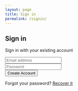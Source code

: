 ```yaml
---
layout: page
title: Sign in 
permalink: /signin/
---
```


<div class="card bg-light">
<article class="card-body mx-auto" style="max-width: 400px;">
	<h2 class="card-title mt-3 text-center">Sign in</h2>
	<p class="text-center">Sign in with your existing account</p>
	<form>
    <div class="form-group input-group">
    	<div class="input-group-prepend">
		    <span class="input-group-text"> <i class="fa fa-envelope"></i> </span>
		 </div>
        <input name="email" class="form-control" placeholder="Email address" type="email">
    </div> <!-- form-group// -->
    <div class="form-group input-group">
    	<div class="input-group-prepend">
		    <span class="input-group-text"> <i class="fa fa-lock"></i> </span>
		</div>
        <input name="password" class="form-control" placeholder="Password" type="password">
    </div> <!-- form-group// -->                                      
    <div class="form-group">
        <button type="submit" class="btn btn-primary btn-block"> Create Account  </button>
    </div> <!-- form-group// -->      
    <p class="text-center">Forgot your password? <a href="{{ "/signin/" | relative_url }}">Recover it</a> </p>                                                                 
</form>
</article>
</div> <!-- card.// -->